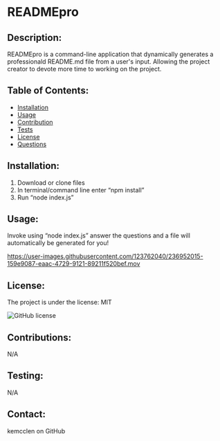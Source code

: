  # READMEpro
  
## Description: 
   READMEpro is a command-line application that dynamically generates a professionald README.md file from a user's input. Allowing the project creator to devote more time to working on the project.

## Table of Contents: 
- [Installation](#installation)
- [Usage](#usage)
- [Contribution](#contribution)
- [Tests](#tests)
- [License](#license)
- [Questions](#questions)
   
## Installation: 
   1. Download or clone files 
   2. In terminal/command line enter “npm install” 
   3. Run “node index.js”
  
## Usage: 
   Invoke using “node index.js” answer the questions and a file will automatically be generated for you!


https://user-images.githubusercontent.com/123762040/236952015-159e9087-eaac-4729-9121-89211f520bef.mov


 ## License:
The project is under the license: MIT 

![GitHub license](https://img.shields.io/badge/license-MIT-blue.svg)
  
## Contributions: 
   N/A
   
## Testing: 
   N/A
   
## Contact: 
   kemcclen on GitHub
